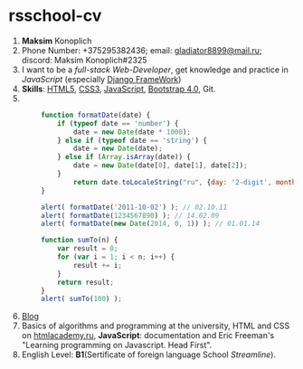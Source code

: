 # rsschool-cv

1. **Maksim** Konoplich
2. Phone Number: +375295382436; email: gladiator8899@mail.ru; discord: Maksim Konoplich#2325
3. I want to be a _full-stack Web-Developer_, get knowledge and practice in _JavaScript_ (especially [Django FrameWork](https://ru.wikipedia.org/wiki/Django))
4. **Skills**: [HTML5](https://ru.wikipedia.org/wiki/HTML5), [CSS3](https://ru.wikipedia.org/wiki/CSS), [JavaScript](https://ru.wikipedia.org/wiki/JavaScript), [Bootstrap 4.0](https://bootstrap-4.ru), Git.
5. 
```JavaScript
		function formatDate(date) {
			if (typeof date == 'number') {
				date = new Date(date * 1000);
			} else if (typeof date == 'string') {
				date = new Date(date); 
			} else if (Array.isArray(date)) { 
				date = new Date(date[0], date[1], date[2]);
			}
				return date.toLocaleString("ru", {day: '2-digit', month: '2-digit', year: '2-digit'}); 
		}

		alert( formatDate('2011-10-02') ); // 02.10.11
		alert( formatDate(1234567890) ); // 14.02.09
		alert( formatDate(new Date(2014, 0, 1)) ); // 01.01.14
```
```JavaScript
		function sumTo(n) {
			var result = 0;
			for (var i = 1; i < n; i++) {
				result += i;
			}
			return result;
		}
		alert( sumTo(100) );
```
6. [Blog](https://github.com/MaksimKonoplich)
7. Basics of algorithms and programming at the university, HTML and CSS on [htmlacademy.ru](https://htmlacademy.ru), **JavaScript**: documentation and Eric Freeman's "Learning programming on Javascript. Head First".
8. English Level: **B1**(Sertificate of foreign language School *Streamline*).